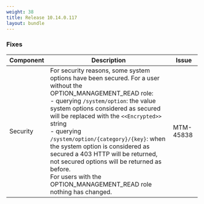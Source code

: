 ```yaml
---
weight: 38
title: Release 10.14.0.117
layout: bundle
---
```


<!--14.0.0.69 - 14.0.0.117 -->


### Fixes

<div><table ><colgroup>
<col style="width: 15%;"><col style="width: 70%;"><col style="width: 15%;"></colgroup>
<thead><tr>
<th>
Component</th>
<th>
Description</th>
<th>
Issue</th>
</tr>
</thead><tbody>

<tr>
<td>
Security</td>
<td> For security reasons, some system options have been secured.
For a user without the OPTION_MANAGEMENT_READ role:
<br>- querying <code>/system/option</code>: the value system options considered as secured will be replaced with the <code>&lt;&lt;Encrypted&gt;&gt;</code> string
<br>- querying <code>/system/option/{category}/{key}</code>: when the system option is considered as secured a 403 HTTP will be returned, not secured options will be returned as before.
<br>For users with the OPTION_MANAGEMENT_READ role nothing has changed.
<td>
MTM-45838</td>
</tr>

</tbody></table></div>
